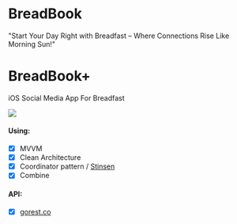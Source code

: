 # BreadBook
"Start Your Day Right with Breadfast – Where Connections Rise Like Morning Sun!"

# BreadBook+ 
iOS Social Media App For Breadfast

![](https://img.shields.io/badge/Platform-iOS-orange)

#### Using:
 - [x] MVVM
 - [x] Clean Architecture
 - [x] Coordinator pattern / [Stinsen](https://github.com/rundfunk47/stinsen)
 - [x] Combine
 
 #### API:
  - [x] [gorest.co](https://gorest.co.in/)
